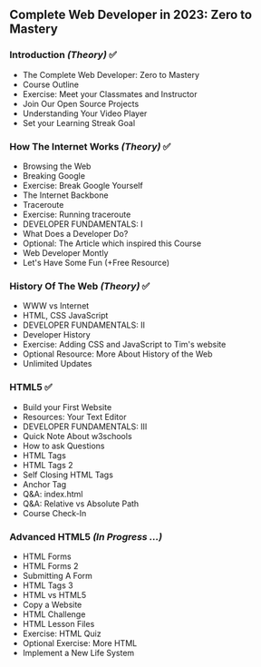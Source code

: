 ## Complete Web Developer in 2023: Zero to Mastery

### Introduction <i>(Theory)</i> ✅

<ul>
    <li> The Complete Web Developer: Zero to Mastery</li>
    <li>Course Outline</li>
    <li>Exercise: Meet your Classmates and Instructor</li>
    <li>Join Our Open Source Projects</li>
    <li>Understanding Your Video Player</li>
    <li>Set your Learning Streak Goal</li>
</ul>

### How The Internet Works <i>(Theory)</i> ✅

<ul>
    <li>Browsing the Web</li>
    <li>Breaking Google</li>
    <li>Exercise: Break Google Yourself</li>
    <li>The Internet Backbone</li>
    <li>Traceroute</li>
    <li>Exercise: Running traceroute</li>
    <li>DEVELOPER FUNDAMENTALS: I</li>
    <li>What Does a Developer Do?</li>
    <li>Optional: The Article which inspired this Course</li>
    <li>Web Developer Montly</li>
    <li>Let's Have Some Fun (+Free Resource)</li>
</ul>

### History Of The Web <i>(Theory)</i> ✅

<ul>
    <li>WWW vs Internet</li>
    <li>HTML, CSS JavaScript</li>
    <li>DEVELOPER FUNDAMENTALS: II </li>
    <li>Developer History</li>
    <li>Exercise: Adding CSS and JavaScript to Tim's website</li>
    <li>Optional Resource: More About History of the Web</li>
    <li>Unlimited Updates</li>
</ul>

### HTML5 ✅

<ul>
    <li>Build your First Website</li>
    <li>Resources: Your Text Editor</li>
    <li>DEVELOPER FUNDAMENTALS: III</li>
    <li>Quick Note About w3schools</li>
    <li>How to ask Questions</li>
    <li>HTML Tags</li>
    <li>HTML Tags 2</li>
    <li>Self Closing HTML Tags</li>
    <li>Anchor Tag</li>
    <li>Q&A: index.html</li>
    <li>Q&A: Relative vs Absolute Path</li>
    <li>Course Check-In</li>
</ul>

### Advanced HTML5 <i>(In Progress ...)</i>

<ul>
    <li>HTML Forms</li>
    <li>HTML Forms 2</li>
    <li>Submitting A Form</li>
    <li>HTML Tags 3</li>
    <li>HTML vs HTML5</li>
    <li> Copy a Website</li>
    <li>HTML Challenge</li>
    <li>HTML Lesson Files</li>
    <li>Exercise: HTML Quiz</li>
    <li>Optional Exercise: More HTML</li>
    <li>Implement a New Life System</li>
</ul>

